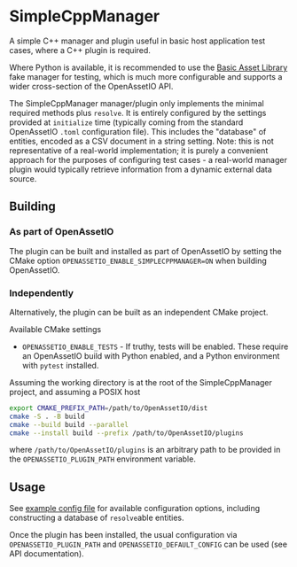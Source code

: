 # SimpleCppManager

A simple C++ manager and plugin useful in basic host application test
cases, where a C++ plugin is required.

Where Python is available, it is recommended to use the [Basic Asset
Library](https://github.com/OpenAssetIO/OpenAssetIO-Manager-BAL) fake
manager for testing, which is much more configurable and supports a
wider cross-section of the OpenAssetIO API.

The SimpleCppManager manager/plugin only implements the minimal required
methods plus `resolve`. It is entirely configured by the settings
provided at `initialize` time (typically coming from the standard
OpenAssetIO `.toml` configuration file). This includes the "database" of
entities, encoded as a CSV document in a string setting. Note: this is
not representative of a real-world implementation; it is purely a
convenient approach for the purposes of configuring test cases - a
real-world manager plugin would typically retrieve information from a
dynamic external data source.

## Building

### As part of OpenAssetIO

The plugin can be built and installed as part of OpenAssetIO by setting
the CMake option `OPENASSETIO_ENABLE_SIMPLECPPMANAGER=ON` when building
OpenAssetIO.

### Independently

Alternatively, the plugin can be built as an independent CMake project.

Available CMake settings

- `OPENASSETIO_ENABLE_TESTS` - If truthy, tests will be enabled. These
  require an OpenAssetIO build with Python enabled, and a Python
  environment with `pytest` installed.

Assuming the working directory is at the root of the SimpleCppManager
project, and assuming a POSIX host

```sh
export CMAKE_PREFIX_PATH=/path/to/OpenAssetIO/dist
cmake -S . -B build
cmake --build build --parallel
cmake --install build --prefix /path/to/OpenAssetIO/plugins
```

where `/path/to/OpenAssetIO/plugins` is an arbitrary path to be provided
in the `OPENASSETIO_PLUGIN_PATH` environment variable.

## Usage

See [example config file](tests/resources/openassetio_config.toml) for
available configuration options, including constructing a database of
`resolve`able entities.

Once the plugin has been installed, the usual configuration via
`OPENASSETIO_PLUGIN_PATH` and `OPENASSETIO_DEFAULT_CONFIG` can be used
(see API documentation).
